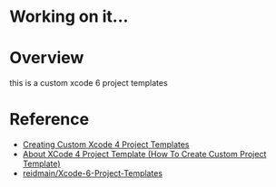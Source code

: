 # Working on it...

# Overview

this is a custom xcode 6 project templates

# Reference

* [Creating Custom Xcode 4 Project
  Templates](http://meandmark.com/blog/2011/12/creating-custom-xcode-4-project-templates/)
* [About XCode 4 Project Template (How To Create Custom Project
  Template)](https://snipt.net/yonishin/about-xcode-4-project-template/)
* [reidmain/Xcode-6-Project-Templates](https://github.com/reidmain/Xcode-6-Project-Templates)
